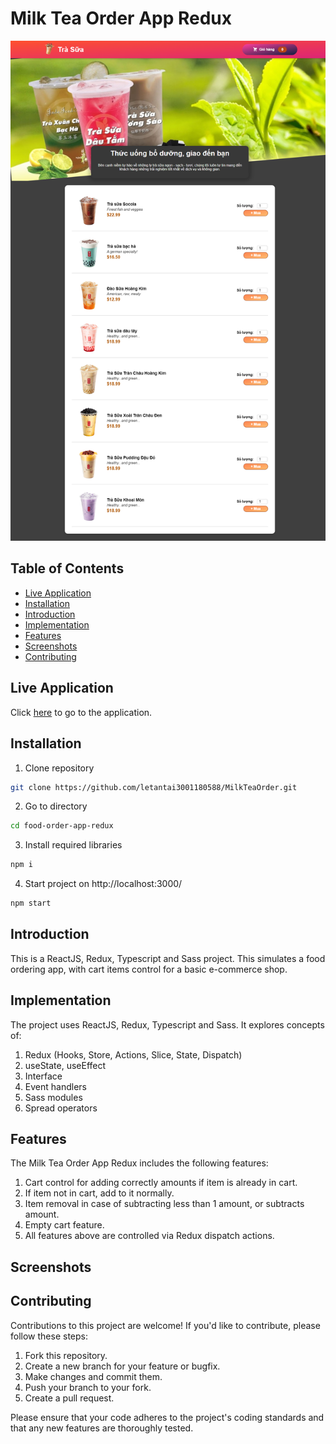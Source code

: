 # Milk Tea Order App Redux
![food-order-app-redux](/src/assets/img/page.png)
## Table of Contents

- [Live Application](#live-application)
- [Installation](#installation)
- [Introduction](#introduction)
- [Implementation](#implementation)
- [Features](#features)
- [Screenshots](#screenshots)
- [Contributing](#contributing)

## Live Application

Click [here](https://milk-tea-shop-yvuk.onrender.com/) to go to the application.

## Installation

1. Clone repository
```sh 
git clone https://github.com/letantai3001180588/MilkTeaOrder.git
```
2. Go to directory
```sh 
cd food-order-app-redux
```
3. Install required libraries
```sh 
npm i
```
4. Start project on http://localhost:3000/
```sh 
npm start
```

## Introduction

This is a ReactJS, Redux, Typescript and Sass project. This simulates a food ordering app, with cart items control for a basic e-commerce shop.

## Implementation

The project uses ReactJS, Redux, Typescript and Sass. It explores concepts of:

1. Redux (Hooks, Store, Actions, Slice, State, Dispatch)
2. useState, useEffect
3. Interface
4. Event handlers
5. Sass modules
6. Spread operators

## Features

The Milk Tea Order App Redux includes the following features:

1. Cart control for adding correctly amounts if item is already in cart.
2. If item not in cart, add to it normally.
3. Item removal in case of subtracting less than 1 amount, or subtracts amount.
4. Empty cart feature.
5. All features above are controlled via Redux dispatch actions.

## Screenshots

<!-- ![food-order-app-redux]()  -->

## Contributing

Contributions to this project are welcome! If you'd like to contribute, please follow these steps:

1. Fork this repository.
2. Create a new branch for your feature or bugfix.
3. Make changes and commit them.
4. Push your branch to your fork.
5. Create a pull request.

Please ensure that your code adheres to the project's coding standards and that any new features are thoroughly tested.
